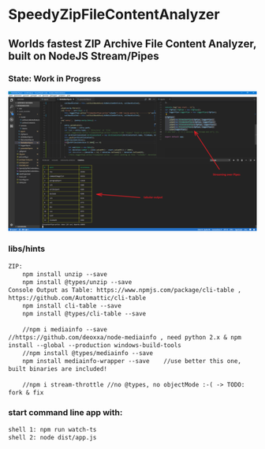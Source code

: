 # SpeedyZipFileContentAnalyzer
## Worlds fastest ZIP Archive File Content Analyzer, built on NodeJS Stream/Pipes
### State: Work in Progress

![SpeedyZipFileContentAnalyzer2](https://raw.githubusercontent.com/privet56/SpeedyZipFileContentAnalyzer/master/SpeedyZipFileContentAnalyzer.png)

### libs/hints
	ZIP:
		npm install unzip --save
		npm install @types/unzip --save
	Console Output as Table: https://www.npmjs.com/package/cli-table , https://github.com/Automattic/cli-table
		npm install cli-table --save
		npm install @types/cli-table --save

		//npm i mediainfo --save				//https://github.com/deoxxa/node-mediainfo , need python 2.x & npm install --global --production windows-build-tools
		//npm install @types/mediainfo --save
		npm install mediainfo-wrapper --save	//use better this one, built binaries are included!

		//npm i stream-throttle	//no @types, no objectMode :-( -> TODO: fork & fix

### start command line app with:
	shell 1: npm run watch-ts
	shell 2: node dist/app.js
